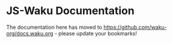 # JS-Waku Documentation

The documentation here has moved to https://github.com/waku-org/docs.waku.org - please update your bookmarks!
